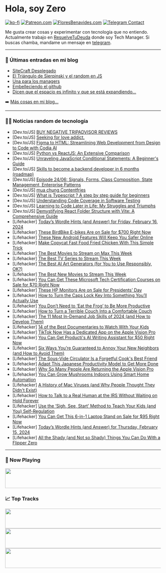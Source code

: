 # Hola, soy Zero

[![ko-fi](https://ko-fi.com/img/githubbutton_sm.svg)](https://ko-fi.com/J3J4N0LUK)
[![Patreon.com](https://img.shields.io/endpoint.svg?url=https%3A%2F%2Fshieldsio-patreon.vercel.app%2Fapi%3Fusername%3Dzerodragon%26type%3Dpatrons&style=for-the-badge)](https://patreon.com/zerodragon)
[![FloresBenavides.com](https://img.shields.io/website?down_message=oops&label=MiBlog&style=for-the-badge&up_message=online&url=https%3A%2F%2Ffloresbenavides.com)](https://floresbenavides.com)
[![Telegram Contact](https://img.shields.io/badge/escr%C3%ADbeme-ZeroDragon-%2326A5E4?style=for-the-badge&logo=telegram)](https://t.me/zerodragon)

Me gusta crear cosas y experimentar con tecnología que no entiendo.
Actualmente trabajo en [ResuelveTuDeuda](http://github.com/resuelve) donde soy Tech Manager.
Si buscas chamba, mandame un mensaje en [telegram](https://t.me/zerodragon).

---

### 📕 Últimas entradas en mi blog
<!-- BLOG-POST-LIST:START -->
- [SiteCraft Desplegado](https://floresbenavides.com/sitecraft-desplegado/)
- [El Triángulo de Sierpinski y el random en JS](https://floresbenavides.com/el-triangulo-de-sierpinski-y-el-random-en-js/)
- [Una para los managers](https://floresbenavides.com/una-para-los-managers/)
- [Embelleciendo el github](https://floresbenavides.com/embelleciendo-el-github/)
- [Dicen que el espacio es infinito y que se está expandiendo…](https://floresbenavides.com/dicen-que-el-espacio-es-infinito-y-que-se-esta-expandiendo/)
<!-- BLOG-POST-LIST:END -->

➡️ [Más cosas en mi blog...](https://floresbenavides.com)

---

### 👨‍💻 Noticias random de tecnología
<!-- TECH-POSTS:START -->
- [Dev.to/JS] [BUY NEGATIVE TRIPADVISOR REVIEWS](https://dev.to/george_liam/buy-negative-tripadvisor-reviews-1h90)
- [Dev.to/JS] [Seeking for love addict.](https://dev.to/marcella121/seeking-for-love-addict-4ipm)
- [Dev.to/JS] [Figma to HTML: Streamlining Web Development from Design to Code with Codia AI](https://dev.to/cyberpunker/figma-to-html-streamlining-web-development-from-design-to-code-with-codia-ai-3iah)
- [Dev.to/JS] [Python vs ReactJS: An Extensive Comparison](https://dev.to/scofieldidehen/python-vs-reactjs-an-extensive-comparison-4eho)
- [Dev.to/JS] [Unraveling JavaScript Conditional Statements: A Beginner&#39;s Guide](https://dev.to/devendra_2806/unraveling-javascript-conditional-statements-a-beginners-guide-2ih3)
- [Dev.to/JS] [Skills to become a backend developer in 6 months &lpar;roadmap&rpar;](https://dev.to/aditya_raj_1010/skills-to-become-a-backend-developer-in-6-months-roadmap-3f9h)
- [Dev.to/JS] [Episode 24/06: Signals, Forms, Class Composition, State Management, Enterprise Patterns](https://dev.to/this-is-angular/episode-2406-signals-forms-class-composition-state-management-enterprise-patterns-4o9i)
- [Dev.to/JS] [mua chung Contentfries](https://dev.to/wsovn112/mua-chung-contentfries-b1g)
- [Dev.to/JS] [What is Typescript ? A step by step guide for beginners](https://dev.to/swhabitation/what-is-typescript-a-step-by-step-guide-for-beginners-4h95)
- [Dev.to/JS] [Understanding Code Coverage in Software Testing](https://dev.to/arindam_1729/understanding-code-coverage-in-software-testing-59i3)
- [Dev.to/JS] [Learning to Code Later in Life: My Struggles and Triumphs](https://dev.to/angel33la/learning-to-code-later-in-life-my-struggles-and-triumphs-2g6a)
- [Dev.to/JS] [Demystifying React Folder Structure with Vite: A Comprehensive Guide](https://dev.to/debrajroyofficial000/react-folder-structure-1c5h)
- [Lifehacker] [Today’s Wordle Hints &lpar;and Answer&rpar; for Friday, February 16, 2024](https://lifehacker.com/entertainment/wordle-answer-today-february-16-2024)
- [Lifehacker] [These BirdBike E-bikes Are on Sale for $700 Right Now](https://lifehacker.com/birdbike-ebike-sale-1)
- [Lifehacker] [These New Android Features Will Keep You Safer Online](https://lifehacker.com/tech/android-safer-browsing-and-live-threat-detection-rolling-out)
- [Lifehacker] [Make Copycat Fast Food Fried Chicken With This Simple Trick](https://lifehacker.com/food-drink/how-to-make-copycat-fast-food-fried-chicken)
- [Lifehacker] [The Best Movies to Stream on Max This Week](https://lifehacker.com/entertainment/best-movies-on-max-this-week)
- [Lifehacker] [The Best TV Series to Stream This Week](https://lifehacker.com/entertainment/best-new-tv-series-stream-this-week)
- [Lifehacker] [The Best AI Art Generators &lpar;for You to Use Responsibly, OK?&rpar;](https://lifehacker.com/tech/best-ai-art-generators)
- [Lifehacker] [The Best New Movies to Stream This Week](https://lifehacker.com/entertainment/best-new-movies-stream-this-week)
- [Lifehacker] [You Can Get These Microsoft Tech Certification Courses on Sale for $70 Right Now](https://lifehacker.com/work/microsoft-certification-training-bundle-sale)
- [Lifehacker] [These HP Monitors Are on Sale for Presidents’ Day](https://lifehacker.com/tech/these-hp-monitors-are-on-sale-for-presidents-day)
- [Lifehacker] [How to Turn the Caps Lock Key Into Something You’ll Actually Use](https://lifehacker.com/tech/remap-caps-lock-key)
- [Lifehacker] [You Don’t Need to ‘Eat the Frog’ to Be More Productive](https://lifehacker.com/work/instead-of-eating-the-frog-try-the-10-minute-rule-to-be-productive)
- [Lifehacker] [How to Turn a Terrible Couch Into a Comfortable Couch](https://lifehacker.com/home/how-to-fix-an-uncomfortable-couch)
- [Lifehacker] [The 11 Most In-Demand Job Skills of 2024 &lpar;and How to Develop Them&rpar;](https://lifehacker.com/work/most-in-demand-job-skills)
- [Lifehacker] [14 of the Best Documentaries to Watch With Your Kids](https://lifehacker.com/entertainment/best-documentaries-to-watch-with-kids)
- [Lifehacker] [TikTok Now Has a Dedicated App on the Apple Vision Pro](https://lifehacker.com/tech/tiktok-now-has-a-vision-pro-app)
- [Lifehacker] [You Can Get Producti&#39;s AI Writing Assistant for $50 Right Now](https://lifehacker.com/tech/producti-ai-assistant-sale)
- [Lifehacker] [Six Ways You’re Guaranteed to Annoy Your New Neighbors &lpar;and How to Avoid Them&rpar;](https://lifehacker.com/home/how-not-to-annoy-your-new-neighbors)
- [Lifehacker] [The Sous-Vide Circulator Is a Forgetful Cook&#39;s Best Friend](https://lifehacker.com/what-is-a-sous-vide-circulator)
- [Lifehacker] [Adapt This Japanese Productivity Model to Get More Done](https://lifehacker.com/work/3-ms-productivity-method)
- [Lifehacker] [Why So Many People Are Returning the Apple Vision Pro](https://lifehacker.com/tech/why-people-return-apple-vision-pro)
- [Lifehacker] [You Can Grow Mushrooms Indoors Using Smart Home Automation](https://lifehacker.com/tech/how-to-grow-mushrooms-indoors-using-smart-home-automation)
- [Lifehacker] [A History of Mac Viruses &lpar;and Why People Thought They Didn&#39;t Exist&rpar;](https://lifehacker.com/tech/mac-virus-history)
- [Lifehacker] [How to Talk to a Real Human at the IRS Without Waiting on Hold Forever](https://lifehacker.com/how-to-talk-to-a-real-human-at-the-irs-without-waiting-1842128259)
- [Lifehacker] [Use the ‘Sigh, See, Start’ Method to Teach Your Kids &lpar;and You&rpar; Self-Regulation](https://lifehacker.com/family/use-the-sigh-see-start-method-to-teach-your-kids-self-regulation)
- [Lifehacker] [You Can Get This 6-in-1 Laptop Stand on Sale for $95 Right Now](https://lifehacker.com/tech/casa-hub-laptop-stand-sale)
- [Lifehacker] [Today’s Wordle Hints &lpar;and Answer&rpar; for Thursday, February 15, 2024](https://lifehacker.com/entertainment/wordle-answer-today-february-15-2024)
- [Lifehacker] [All the Shady &lpar;and Not so Shady&rpar; Things You Can Do With a Flipper Zero](https://lifehacker.com/everything-flipper-zero-can-and-cant-do)<!-- TECH-POSTS:END -->

---

### 🎵 Now Playing
<a href="https://spotify-now-playing-dun.vercel.app/now-playing?open"><img src="https://spotify-now-playing-dun.vercel.app/now-playing" width="540" height="64"></a>

### 📈 Top Tracks
<a href="https://spotify-now-playing-dun.vercel.app/top-tracks?i=1&open"><img src="https://spotify-now-playing-dun.vercel.app/top-tracks?i=1" width="540" height="64"></a>
<a href="https://spotify-now-playing-dun.vercel.app/top-tracks?i=2&open"><img src="https://spotify-now-playing-dun.vercel.app/top-tracks?i=2" width="540" height="64"></a>
<a href="https://spotify-now-playing-dun.vercel.app/top-tracks?i=3&open"><img src="https://spotify-now-playing-dun.vercel.app/top-tracks?i=3" width="540" height="64"></a>
